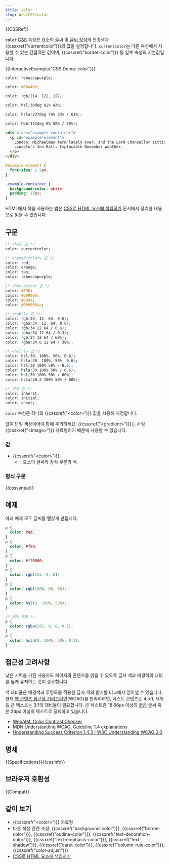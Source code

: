 ```yaml
---
title: color
slug: Web/CSS/color
---
```


{{CSSRef}}

**`color`** [CSS](/ko/docs/Web/API/CSS) 속성은 요소의 글씨 및 [글씨 장식](/ko/docs/Web/CSS/text-decoration)의 전경색과 {{cssxref("currentcolor")}}의 값을 설정합니다. `currentcolor`는 다른 속성에서 사용할 수 있는 간접적인 값이며, {{cssxref("border-color")}} 등 일부 속성의 기본값입니다.

{{InteractiveExample("CSS Demo: color")}}

```css interactive-example-choice
color: rebeccapurple;
```

```css interactive-example-choice
color: #00a400;
```

```css interactive-example-choice
color: rgb(214, 122, 127);
```

```css interactive-example-choice
color: hsl(30deg 82% 43%);
```

```css interactive-example-choice
color: hsla(237deg 74% 33% / 61%);
```

```css interactive-example-choice
color: hwb(152deg 0% 58% / 70%);
```

```html interactive-example
<div class="example-container">
  <p id="example-element">
    London. Michaelmas term lately over, and the Lord Chancellor sitting in
    Lincoln's Inn Hall. Implacable November weather.
  </p>
</div>
```

```css interactive-example
#example-element {
  font-size: 1.5em;
}

.example-container {
  background-color: white;
  padding: 10px;
}
```

HTML에서 색을 사용하는 법은 [CSS로 HTML 요소에 색입히기](/ko/docs/Web/CSS/CSS_colors/Applying_color) 문서에서 정리한 내용으로 읽을 수 있습니다.

## 구문

```css
/* 키워드 값 */
color: currentcolor;

/* <named-color> 값 */
color: red;
color: orange;
color: tan;
color: rebeccapurple;

/* <hex-color> 값 */
color: #090;
color: #009900;
color: #090a;
color: #009900aa;

/* <rgb()> 값 */
color: rgb(34, 12, 64, 0.6);
color: rgba(34, 12, 64, 0.6);
color: rgb(34 12 64 / 0.6);
color: rgba(34 12 64 / 0.3);
color: rgb(34 12 64 / 60%);
color: rgba(34.6 12 64 / 30%);

/* <hsl()> 값 */
color: hsl(30, 100%, 50%, 0.6);
color: hsla(30, 100%, 50%, 0.6);
color: hsl(30 100% 50% / 0.6);
color: hsla(30 100% 50% / 0.6);
color: hsl(30 100% 50% / 60%);
color: hsla(30.2 100% 50% / 60%);

/* 전역 값 */
color: inherit;
color: initial;
color: unset;
```

`color` 속성은 하나의 {{cssxref("&lt;color&gt;")}} 값을 사용해 지정합니다.

값이 단일 색상이어야 함에 주의하세요. {{cssxref("&lt;gradient&gt;")}}는 사실 {{cssxref("&lt;image&gt;")}} 자료형이기 때문에 사용할 수 없습니다.

### 값

- {{cssxref("&lt;color&gt;")}}
  - : 요소의 글씨와 장식 부분의 색.

### 형식 구문

{{csssyntax}}

## 예제

아래 예제 모두 글씨를 빨갛게 만듭니다.

```css
p {
  color: red;
}
p {
  color: #f00;
}
p {
  color: #ff0000;
}
p {
  color: rgb(255, 0, 0);
}
p {
  color: rgb(100%, 0%, 0%);
}
p {
  color: hsl(0, 100%, 50%);
}

/* 50% 투명 */
p {
  color: rgba(255, 0, 0, 0.5);
}
p {
  color: hsla(0, 100%, 50%, 0.5);
}
```

## 접근성 고려사항

낮은 시력을 가진 사용자도 페이지의 콘텐츠를 읽을 수 있도록 글자 색과 배경색의 대비를 높게 유지하는 것이 중요합니다.

색 대비율은 배경색과 투명도를 적용한 글자 색의 밝기를 비교해서 얻어낼 수 있습니다. 현재 [웹 콘텐츠 접근성 가이드라인](https://www.w3.org/WAI/standards-guidelines/wcag/)(WCAG)을 만족하려면, 텍스트 콘텐츠는 4.5:1, 제목 등 큰 텍스트는 3:1의 대비율이 필요합니다. 큰 텍스트란 18.66px 이상의 [굵은](/ko/docs/Web/CSS/font-weight) 글씨 혹은 24px 이상의 텍스트로 정의하고 있습니다.

- [WebAIM: Color Contrast Checker](https://webaim.org/resources/contrastchecker/)
- [MDN Understanding WCAG, Guideline 1.4 explanations](/ko/docs/Web/Accessibility/Understanding_WCAG/Perceivable#Guideline_1.4_Make_it_easier_for_users_to_see_and_hear_content_including_separating_foreground_from_background)
- [Understanding Success Criterion 1.4.3 | W3C Understanding WCAG 2.0](https://www.w3.org/TR/UNDERSTANDING-WCAG20/visual-audio-contrast-contrast.html)

## 명세

{{Specifications}}{{cssinfo}}

## 브라우저 호환성

{{Compat}}

## 같이 보기

- {{cssxref("&lt;color&gt;")}} 자료형
- 다른 색상 관련 속성: {{cssxref("background-color")}}, {{cssxref("border-color")}}, {{cssxref("outline-color")}}, {{cssxref("text-decoration-color")}}, {{cssxref("text-emphasis-color")}}, {{cssxref("text-shadow")}}, {{cssxref("caret-color")}}, {{cssxref("column-rule-color")}}, {{cssxref("color-adjust")}}
- [CSS로 HTML 요소에 색입히기](/ko/docs/Web/CSS/CSS_colors/Applying_color)
